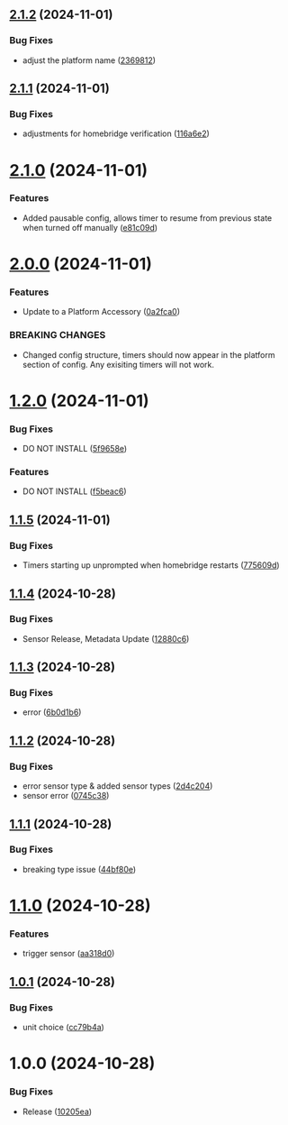 ## [2.1.2](https://github.com/mksvrcek/homebridge-adjustable-timer/compare/v2.1.1...v2.1.2) (2024-11-01)


### Bug Fixes

* adjust the platform name ([2369812](https://github.com/mksvrcek/homebridge-adjustable-timer/commit/23698122d95221cfdb43ae7fb4954c97354cb76d))

## [2.1.1](https://github.com/mksvrcek/homebridge-adjustable-timer/compare/v2.1.0...v2.1.1) (2024-11-01)


### Bug Fixes

* adjustments for homebridge verification ([116a6e2](https://github.com/mksvrcek/homebridge-adjustable-timer/commit/116a6e2dadd91723ef0dabf2f55559581bfed76a))

# [2.1.0](https://github.com/mksvrcek/homebridge-adjustable-timer/compare/v2.0.0...v2.1.0) (2024-11-01)


### Features

* Added pausable config, allows timer to resume from previous state when turned off manually ([e81c09d](https://github.com/mksvrcek/homebridge-adjustable-timer/commit/e81c09d118c9833b043c3fbc1a348b546caac511))

# [2.0.0](https://github.com/mksvrcek/homebridge-adjustable-timer/compare/v1.2.0...v2.0.0) (2024-11-01)


### Features

* Update to a Platform Accessory ([0a2fca0](https://github.com/mksvrcek/homebridge-adjustable-timer/commit/0a2fca03df256eee343ff24ce6db0f5d57edfa9c))


### BREAKING CHANGES

* Changed config structure, timers should now appear in the platform section of config. Any exisiting timers will not work.

# [1.2.0](https://github.com/mksvrcek/homebridge-adjustable-timer/compare/v1.1.5...v1.2.0) (2024-11-01)


### Bug Fixes

* DO NOT INSTALL ([5f9658e](https://github.com/mksvrcek/homebridge-adjustable-timer/commit/5f9658efa38c5e7853a248a77dd8610a8788e92b))


### Features

* DO NOT INSTALL ([f5beac6](https://github.com/mksvrcek/homebridge-adjustable-timer/commit/f5beac6b2b052174493f655716833e529f703ac7))

## [1.1.5](https://github.com/mksvrcek/homebridge-adjustable-timer/compare/v1.1.4...v1.1.5) (2024-11-01)


### Bug Fixes

* Timers starting up unprompted when homebridge restarts ([775609d](https://github.com/mksvrcek/homebridge-adjustable-timer/commit/775609df968c54bff577ca6aa18b14cd8d9371ea))

## [1.1.4](https://github.com/mksvrcek/homebridge-adjustable-timer/compare/v1.1.3...v1.1.4) (2024-10-28)


### Bug Fixes

* Sensor Release, Metadata Update ([12880c6](https://github.com/mksvrcek/homebridge-adjustable-timer/commit/12880c6044a4eacbc5f5aba6890edaf7b79fed93))

## [1.1.3](https://github.com/mksvrcek/homebridge-adjustable-timer/compare/v1.1.2...v1.1.3) (2024-10-28)


### Bug Fixes

* error ([6b0d1b6](https://github.com/mksvrcek/homebridge-adjustable-timer/commit/6b0d1b6e3ae8490edc2d4d193491c716182af66a))

## [1.1.2](https://github.com/mksvrcek/homebridge-adjustable-timer/compare/v1.1.1...v1.1.2) (2024-10-28)


### Bug Fixes

* error sensor type & added sensor types ([2d4c204](https://github.com/mksvrcek/homebridge-adjustable-timer/commit/2d4c2043fa2557ced572f6442cbc7eb71e454097))
* sensor error ([0745c38](https://github.com/mksvrcek/homebridge-adjustable-timer/commit/0745c384c369d793355caffa3e5a0b1bf9a0317d))

## [1.1.1](https://github.com/mksvrcek/homebridge-adjustable-timer/compare/v1.1.0...v1.1.1) (2024-10-28)


### Bug Fixes

* breaking type issue ([44bf80e](https://github.com/mksvrcek/homebridge-adjustable-timer/commit/44bf80ebedf08c225a4e53e45ed43728b8db56eb))

# [1.1.0](https://github.com/mksvrcek/homebridge-adjustable-timer/compare/v1.0.1...v1.1.0) (2024-10-28)


### Features

* trigger sensor ([aa318d0](https://github.com/mksvrcek/homebridge-adjustable-timer/commit/aa318d08e94caf564ab4f530dd751e259d917b94))

## [1.0.1](https://github.com/mksvrcek/homebridge-adjustable-timer/compare/v1.0.0...v1.0.1) (2024-10-28)


### Bug Fixes

* unit choice ([cc79b4a](https://github.com/mksvrcek/homebridge-adjustable-timer/commit/cc79b4a3eb8fbeaab7e00063a953ec8522263eb5))

# 1.0.0 (2024-10-28)


### Bug Fixes

* Release ([10205ea](https://github.com/mksvrcek/homebridge-adjustable-timer/commit/10205ea261544524ef8428b9a51e08feedbfacb3))

